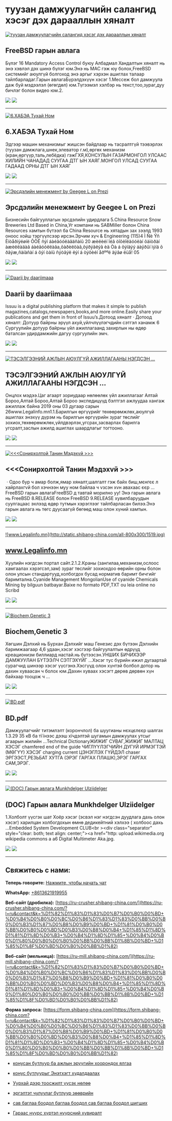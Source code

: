 # туузан дамжуулагчийн салангид хэсэг дэх дарааллын хяналт

<a href="https://swt.shibang-china.com/?l=ru&img&k=%D1%82%D1%83%D1%83%D0%B7%D0%B0%D0%BD+%D0%B4%D0%B0%D0%BC%D0%B6%D1%83%D1%83%D0%BB%D0%B0%D0%B3%D1%87%D0%B8%D0%B9%D0%BD+%D1%81%D0%B0%D0%BB%D0%B0%D0%BD%D0%B3%D0%B8%D0%B4+%D1%85%D1%8D%D1%81%D1%8D%D0%B3+%D0%B4%D1%8D%D1%85+%D0%B4%D0%B0%D1%80%D0%B0%D0%B0%D0%BB%D0%BB%D1%8B%D0%BD+%D1%85%D1%8F%D0%BD%D0%B0%D0%BB%D1%82" target="_blank">![туузан дамжуулагчийн салангид хэсэг дэх дарааллын хяналт](http://static.shibang-china.com/all-800x300/309.jpg)</a>

## FreeBSD гарын авлага
Бүлэг 16 Mandatory Access Control буюу Албадмал Хандалтын хяналт нь энэ хэвлэл дэх шинэ бүлэг юм.Энэ нь MAC гэж юу болох,FreeBSD системийг аюулгүй болгоход энэ аргыг хэрхэн ашиглах талаар тайлбарладаг.Гарын авлагаБүрэлдэхүүн хэсэг 1.Мессеж бол дамжуула даж буй мэдээлэл (өгөгдөл) юм.Түгээмэл хэлбэр нь текст,тоо,зураг,дуу бичлэг болон видео юм.2.


<a href="https://whatsapp.shibangsoft.com/WhatsApp.php" target="_blank" title="WhatsApp">![](http://static.shibang-china.com/icon/whatsapp.png)</a> <a href="https://swt.shibang-china.com/?l=ru&icon&k=%D1%82%D1%83%D1%83%D0%B7%D0%B0%D0%BD+%D0%B4%D0%B0%D0%BC%D0%B6%D1%83%D1%83%D0%BB%D0%B0%D0%B3%D1%87%D0%B8%D0%B9%D0%BD+%D1%81%D0%B0%D0%BB%D0%B0%D0%BD%D0%B3%D0%B8%D0%B4+%D1%85%D1%8D%D1%81%D1%8D%D0%B3+%D0%B4%D1%8D%D1%85+%D0%B4%D0%B0%D1%80%D0%B0%D0%B0%D0%BB%D0%BB%D1%8B%D0%BD+%D1%85%D1%8F%D0%BD%D0%B0%D0%BB%D1%82" target="_blank">![](http://static.shibang-china.com/icon/chat-ru.png)</a>

---

<a href="https://swt.shibang-china.com/?l=ru&img&k=%D1%82%D1%83%D1%83%D0%B7%D0%B0%D0%BD+%D0%B4%D0%B0%D0%BC%D0%B6%D1%83%D1%83%D0%BB%D0%B0%D0%B3%D1%87%D0%B8%D0%B9%D0%BD+%D1%81%D0%B0%D0%BB%D0%B0%D0%BD%D0%B3%D0%B8%D0%B4+%D1%85%D1%8D%D1%81%D1%8D%D0%B3+%D0%B4%D1%8D%D1%85+%D0%B4%D0%B0%D1%80%D0%B0%D0%B0%D0%BB%D0%BB%D1%8B%D0%BD+%D1%85%D1%8F%D0%BD%D0%B0%D0%BB%D1%82" target="_blank">![6.ХАБЭА Тухай Ном](http://static.shibang-china.com/all-800x300/72.jpg)</a>

## 6.ХАБЭА Тухай Ном
Эдгээр машин механизмыг жишсэн байдлаар нь тасралтгүй тээвэрлэх (туузан дамжлага,шнек,элеватор г.м),өргөх механизм (кран,өргүүр,таль,лебёдка) гэжГХЯ,КОНСУЛЫН ГАЗАРМОНГОЛ УЛСААС ХИЛИЙН ЧАНАДАД СУУГАА ДТГ ЫН ХАЯГ.МОНГОЛ УЛСАД СУУГАА ГАДААД ОРНЫ ДТГ ЫН ХАЯГ


<a href="https://whatsapp.shibangsoft.com/WhatsApp.php" target="_blank" title="WhatsApp">![](http://static.shibang-china.com/icon/whatsapp.png)</a> <a href="https://swt.shibang-china.com/?l=ru&icon&k=%D1%82%D1%83%D1%83%D0%B7%D0%B0%D0%BD+%D0%B4%D0%B0%D0%BC%D0%B6%D1%83%D1%83%D0%BB%D0%B0%D0%B3%D1%87%D0%B8%D0%B9%D0%BD+%D1%81%D0%B0%D0%BB%D0%B0%D0%BD%D0%B3%D0%B8%D0%B4+%D1%85%D1%8D%D1%81%D1%8D%D0%B3+%D0%B4%D1%8D%D1%85+%D0%B4%D0%B0%D1%80%D0%B0%D0%B0%D0%BB%D0%BB%D1%8B%D0%BD+%D1%85%D1%8F%D0%BD%D0%B0%D0%BB%D1%82" target="_blank">![](http://static.shibang-china.com/icon/chat-ru.png)</a>

---

<a href="https://swt.shibang-china.com/?l=ru&img&k=%D1%82%D1%83%D1%83%D0%B7%D0%B0%D0%BD+%D0%B4%D0%B0%D0%BC%D0%B6%D1%83%D1%83%D0%BB%D0%B0%D0%B3%D1%87%D0%B8%D0%B9%D0%BD+%D1%81%D0%B0%D0%BB%D0%B0%D0%BD%D0%B3%D0%B8%D0%B4+%D1%85%D1%8D%D1%81%D1%8D%D0%B3+%D0%B4%D1%8D%D1%85+%D0%B4%D0%B0%D1%80%D0%B0%D0%B0%D0%BB%D0%BB%D1%8B%D0%BD+%D1%85%D1%8F%D0%BD%D0%B0%D0%BB%D1%82" target="_blank">![Эрсдэлийн менежмент by Geegee L on Prezi](http://static.shibang-china.com/all-800x300/1279.jpg)</a>

## Эрсдэлийн менежмент by Geegee L on Prezi
Бизнесийн байгууллагын эрсдэлийн удирдлага 5.China Resource Snow Breweries Ltd Based in China,Уг компани нь SABMiller болон China Resources хамтын бүтээл ба China Resource нь хятадын зах зээлд 1993 оноос хойш тэргүүлсээр ирсэн.Эрчим хүч &amp; Engineering (115)4 &#204; &#209;&#232; &#221;&#241; &#200;&#237;&#242;&#229;&#240;&#237;&#253;&#233;&#248;&#237;&#235; &#213;&#213;&#202; &#241;&#253;&#237; &#225;&#224;&#233;&#227;&#243;&#243;&#235;&#224;&#227;&#228;&#241;&#224;&#237;&#251; 20 &#230;&#232;&#235;&#232;&#233;&#237; &#238;&#233;&#227; &#242;&#238;&#245;&#232;&#238;&#235;&#228;&#243;&#243;&#235;&#224;&#237; &#245;&#224;&#236;&#242;&#240;&#224;&#237; &#224;&#230;&#232;&#235;&#235;&#224;&#228;&#224;&#227; &#225;&#224;&#233;&#227;&#243;&#243;&#235;&#235;&#224;&#227;а,&#245;&#224;&#240;&#232;&#235;&#246;&#224;&#227;,&#245;&#253;&#240;&#253;&#227;&#235;&#253;&#227; &#232;&#228; &#210;&#224; &#225; &#245;&#253;&#237;&#228;&#253;&#253; &#225;&#224;&#255;&#240;&#251;&#237; &#236;&#253;&#237;&#228; &#245; &#240;&#227;&#253;&#230;,&#241;&#224;&#237;&#224;&#241;&#224;&#237; &#225; &#245;&#253;&#237; &#242;&#224;&#237;&#252; &#241;&#253;&#242;&#227;&#253;&#235; &#235;&#253;&#237; &#225; &#242;&#253;&#245;&#232;&#233;&#237; &#229;&#240;&#186;&#186;&#235; &#228;&#253;&#226;&#248; &#235;&#252;&#229;! 05


<a href="https://whatsapp.shibangsoft.com/WhatsApp.php" target="_blank" title="WhatsApp">![](http://static.shibang-china.com/icon/whatsapp.png)</a> <a href="https://swt.shibang-china.com/?l=ru&icon&k=%D1%82%D1%83%D1%83%D0%B7%D0%B0%D0%BD+%D0%B4%D0%B0%D0%BC%D0%B6%D1%83%D1%83%D0%BB%D0%B0%D0%B3%D1%87%D0%B8%D0%B9%D0%BD+%D1%81%D0%B0%D0%BB%D0%B0%D0%BD%D0%B3%D0%B8%D0%B4+%D1%85%D1%8D%D1%81%D1%8D%D0%B3+%D0%B4%D1%8D%D1%85+%D0%B4%D0%B0%D1%80%D0%B0%D0%B0%D0%BB%D0%BB%D1%8B%D0%BD+%D1%85%D1%8F%D0%BD%D0%B0%D0%BB%D1%82" target="_blank">![](http://static.shibang-china.com/icon/chat-ru.png)</a>

---

<a href="https://swt.shibang-china.com/?l=ru&img&k=%D1%82%D1%83%D1%83%D0%B7%D0%B0%D0%BD+%D0%B4%D0%B0%D0%BC%D0%B6%D1%83%D1%83%D0%BB%D0%B0%D0%B3%D1%87%D0%B8%D0%B9%D0%BD+%D1%81%D0%B0%D0%BB%D0%B0%D0%BD%D0%B3%D0%B8%D0%B4+%D1%85%D1%8D%D1%81%D1%8D%D0%B3+%D0%B4%D1%8D%D1%85+%D0%B4%D0%B0%D1%80%D0%B0%D0%B0%D0%BB%D0%BB%D1%8B%D0%BD+%D1%85%D1%8F%D0%BD%D0%B0%D0%BB%D1%82" target="_blank">![Daarii by daariimaaa](http://static.shibang-china.com/all-800x300/1328.jpg)</a>

## Daarii by daariimaaa
Issuu is a digital publishing platform that makes it simple to publish magazines,catalogs,newspapers,books,and more online.Easily share your publications and get them in front of Issuu’s.Дотоод хяналт&nbsp;&#0183;&#32;Дотоод хяналт: Дотуур байрны эрүүл ахуй,үйлчлүүлэгчдийн сэтгэл ханамж 6 Сургуулийн дотуур байрны үйл ажиллагаанд захирлын ны өдөр баталсан удирдамжийн дагуу сургуулийн эмч.


<a href="https://whatsapp.shibangsoft.com/WhatsApp.php" target="_blank" title="WhatsApp">![](http://static.shibang-china.com/icon/whatsapp.png)</a> <a href="https://swt.shibang-china.com/?l=ru&icon&k=%D1%82%D1%83%D1%83%D0%B7%D0%B0%D0%BD+%D0%B4%D0%B0%D0%BC%D0%B6%D1%83%D1%83%D0%BB%D0%B0%D0%B3%D1%87%D0%B8%D0%B9%D0%BD+%D1%81%D0%B0%D0%BB%D0%B0%D0%BD%D0%B3%D0%B8%D0%B4+%D1%85%D1%8D%D1%81%D1%8D%D0%B3+%D0%B4%D1%8D%D1%85+%D0%B4%D0%B0%D1%80%D0%B0%D0%B0%D0%BB%D0%BB%D1%8B%D0%BD+%D1%85%D1%8F%D0%BD%D0%B0%D0%BB%D1%82" target="_blank">![](http://static.shibang-china.com/icon/chat-ru.png)</a>

---

<a href="https://swt.shibang-china.com/?l=ru&img&k=%D1%82%D1%83%D1%83%D0%B7%D0%B0%D0%BD+%D0%B4%D0%B0%D0%BC%D0%B6%D1%83%D1%83%D0%BB%D0%B0%D0%B3%D1%87%D0%B8%D0%B9%D0%BD+%D1%81%D0%B0%D0%BB%D0%B0%D0%BD%D0%B3%D0%B8%D0%B4+%D1%85%D1%8D%D1%81%D1%8D%D0%B3+%D0%B4%D1%8D%D1%85+%D0%B4%D0%B0%D1%80%D0%B0%D0%B0%D0%BB%D0%BB%D1%8B%D0%BD+%D1%85%D1%8F%D0%BD%D0%B0%D0%BB%D1%82" target="_blank">![ТЭСЭЛГЭЭНИЙ АЖЛЫН АЮУЛГҮЙ АЖИЛЛАГААНЫ НЭГДСЭН …](http://static.shibang-china.com/all-800x300/1123.jpg)</a>

## ТЭСЭЛГЭЭНИЙ АЖЛЫН АЮУЛГҮЙ АЖИЛЛАГААНЫ НЭГДСЭН …
Онцлох мэдээ.Цаг агаарт зориудаар нөлөөлөх үйл ажиллагааг Алтай Бороо,Алтай Бороо,Алтай Бороо экспедицүүд бэлтгэл ажлуудаа хангаж ажиллаж байна 2019 оны 03 дугаар сарын 26www.Legalinfo.mn1.1.Барилгын өргүүрийг төхөөрөмжлөх,аюулгүй ашиглах энэхүү дүрэм нь барилгын өргүүрийн зураг төслийг зохиох,төхөөрөмжлөх,үйлдвэрлэх,угсрах,засварлах барилга угсралт,заслын ажилд ашиглах шаардлагыг тогтооно.


<a href="https://whatsapp.shibangsoft.com/WhatsApp.php" target="_blank" title="WhatsApp">![](http://static.shibang-china.com/icon/whatsapp.png)</a> <a href="https://swt.shibang-china.com/?l=ru&icon&k=%D1%82%D1%83%D1%83%D0%B7%D0%B0%D0%BD+%D0%B4%D0%B0%D0%BC%D0%B6%D1%83%D1%83%D0%BB%D0%B0%D0%B3%D1%87%D0%B8%D0%B9%D0%BD+%D1%81%D0%B0%D0%BB%D0%B0%D0%BD%D0%B3%D0%B8%D0%B4+%D1%85%D1%8D%D1%81%D1%8D%D0%B3+%D0%B4%D1%8D%D1%85+%D0%B4%D0%B0%D1%80%D0%B0%D0%B0%D0%BB%D0%BB%D1%8B%D0%BD+%D1%85%D1%8F%D0%BD%D0%B0%D0%BB%D1%82" target="_blank">![](http://static.shibang-china.com/icon/chat-ru.png)</a>

---

<a href="https://swt.shibang-china.com/?l=ru&img&k=%D1%82%D1%83%D1%83%D0%B7%D0%B0%D0%BD+%D0%B4%D0%B0%D0%BC%D0%B6%D1%83%D1%83%D0%BB%D0%B0%D0%B3%D1%87%D0%B8%D0%B9%D0%BD+%D1%81%D0%B0%D0%BB%D0%B0%D0%BD%D0%B3%D0%B8%D0%B4+%D1%85%D1%8D%D1%81%D1%8D%D0%B3+%D0%B4%D1%8D%D1%85+%D0%B4%D0%B0%D1%80%D0%B0%D0%B0%D0%BB%D0%BB%D1%8B%D0%BD+%D1%85%D1%8F%D0%BD%D0%B0%D0%BB%D1%82" target="_blank">![&lt;&lt;&lt;Сонирхолтой Танин Мэдэхvй &gt;&gt;&gt;](http://static.shibang-china.com/all-800x300/636.jpg)</a>

## &lt;&lt;&lt;Сонирхолтой Танин Мэдэхvй &gt;&gt;&gt;
&nbsp;&#0183;&#32;Одоо бур ч амар болж,ямар хяналт,шалгалт гэж байх биш,мєнгєє л хайрлахгvй бол хэчнээн муу ном байлаа ч vзсэн хvн авахаас єєр …FreeBSD гарын авлагаFreeBSD д тавтай морилно уу! Энэ гарын авлага нь FreeBSD 8.RELEASE болон FreeBSD 9.RELEASE хувилбаруудын суулгацаас эхлээд өдөр тутмын хэрэглээг тайлбарласан билээ.Энэ гарын авлага нь төгс дуусаагүй бөгөөд маш олон хүний хамтын.


<a href="https://whatsapp.shibangsoft.com/WhatsApp.php" target="_blank" title="WhatsApp">![](http://static.shibang-china.com/icon/whatsapp.png)</a> <a href="https://swt.shibang-china.com/?l=ru&icon&k=%D1%82%D1%83%D1%83%D0%B7%D0%B0%D0%BD+%D0%B4%D0%B0%D0%BC%D0%B6%D1%83%D1%83%D0%BB%D0%B0%D0%B3%D1%87%D0%B8%D0%B9%D0%BD+%D1%81%D0%B0%D0%BB%D0%B0%D0%BD%D0%B3%D0%B8%D0%B4+%D1%85%D1%8D%D1%81%D1%8D%D0%B3+%D0%B4%D1%8D%D1%85+%D0%B4%D0%B0%D1%80%D0%B0%D0%B0%D0%BB%D0%BB%D1%8B%D0%BD+%D1%85%D1%8F%D0%BD%D0%B0%D0%BB%D1%82" target="_blank">![](http://static.shibang-china.com/icon/chat-ru.png)</a>

---

<a href="https://swt.shibang-china.com/?l=ru&img&k=%D1%82%D1%83%D1%83%D0%B7%D0%B0%D0%BD+%D0%B4%D0%B0%D0%BC%D0%B6%D1%83%D1%83%D0%BB%D0%B0%D0%B3%D1%87%D0%B8%D0%B9%D0%BD+%D1%81%D0%B0%D0%BB%D0%B0%D0%BD%D0%B3%D0%B8%D0%B4+%D1%85%D1%8D%D1%81%D1%8D%D0%B3+%D0%B4%D1%8D%D1%85+%D0%B4%D0%B0%D1%80%D0%B0%D0%B0%D0%BB%D0%BB%D1%8B%D0%BD+%D1%85%D1%8F%D0%BD%D0%B0%D0%BB%D1%82" target="_blank">![www.Legalinfo.mn](http://static.shibang-china.com/all-800x300/1519.jpg)</a>

## www.Legalinfo.mn
Хуулийн нэгдсэн портал сайт.2.1.2.Краны (зангилаа,механизм,ослоос хамгаалах хэрэгсэл,зам) зураг төслийг зохиохдоо өөрийн орны болон олон улсын стандартууд,холбогдох бусад норматив баримт бичгийг баримтална.Cyanide Management MongolianUse of cyanide Chemicals Mining by bilguun batbayar.Baixe no formato PDF,TXT ou leia online no Scribd


<a href="https://whatsapp.shibangsoft.com/WhatsApp.php" target="_blank" title="WhatsApp">![](http://static.shibang-china.com/icon/whatsapp.png)</a> <a href="https://swt.shibang-china.com/?l=ru&icon&k=%D1%82%D1%83%D1%83%D0%B7%D0%B0%D0%BD+%D0%B4%D0%B0%D0%BC%D0%B6%D1%83%D1%83%D0%BB%D0%B0%D0%B3%D1%87%D0%B8%D0%B9%D0%BD+%D1%81%D0%B0%D0%BB%D0%B0%D0%BD%D0%B3%D0%B8%D0%B4+%D1%85%D1%8D%D1%81%D1%8D%D0%B3+%D0%B4%D1%8D%D1%85+%D0%B4%D0%B0%D1%80%D0%B0%D0%B0%D0%BB%D0%BB%D1%8B%D0%BD+%D1%85%D1%8F%D0%BD%D0%B0%D0%BB%D1%82" target="_blank">![](http://static.shibang-china.com/icon/chat-ru.png)</a>

---

<a href="https://swt.shibang-china.com/?l=ru&img&k=%D1%82%D1%83%D1%83%D0%B7%D0%B0%D0%BD+%D0%B4%D0%B0%D0%BC%D0%B6%D1%83%D1%83%D0%BB%D0%B0%D0%B3%D1%87%D0%B8%D0%B9%D0%BD+%D1%81%D0%B0%D0%BB%D0%B0%D0%BD%D0%B3%D0%B8%D0%B4+%D1%85%D1%8D%D1%81%D1%8D%D0%B3+%D0%B4%D1%8D%D1%85+%D0%B4%D0%B0%D1%80%D0%B0%D0%B0%D0%BB%D0%BB%D1%8B%D0%BD+%D1%85%D1%8F%D0%BD%D0%B0%D0%BB%D1%82" target="_blank">![Biochem,Genetic 3](http://static.shibang-china.com/all-800x300/545.jpg)</a>

## Biochem,Genetic 3
Хөгшин Дэлхий нь Бурхан Дэлхийг маш Генезис дэх бүтээн Дэлхийн баримжаагаар 4,6 удаан,хэсэг хэсгээр байгуулалтын өдрүүд креационизм биллиард настай.нь бүтээсэн.УНШИХ БИЧИХЭЭР ДАМЖУУЛАН БҮТЭЭЛЧ СЭТГЭХҮЙГ …Хэсэг тус бүрийн ижил дугаартай сурагчид шинээр хэсэг үүсгэнэ.Хэсгүүд олон хүнтэй болбол дотор нь дахин хуваасан ч болох юм.Дахин хуваах хэсэгт дөрөв дөрвөн хүн байхаар тооцож ч …


<a href="https://whatsapp.shibangsoft.com/WhatsApp.php" target="_blank" title="WhatsApp">![](http://static.shibang-china.com/icon/whatsapp.png)</a> <a href="https://swt.shibang-china.com/?l=ru&icon&k=%D1%82%D1%83%D1%83%D0%B7%D0%B0%D0%BD+%D0%B4%D0%B0%D0%BC%D0%B6%D1%83%D1%83%D0%BB%D0%B0%D0%B3%D1%87%D0%B8%D0%B9%D0%BD+%D1%81%D0%B0%D0%BB%D0%B0%D0%BD%D0%B3%D0%B8%D0%B4+%D1%85%D1%8D%D1%81%D1%8D%D0%B3+%D0%B4%D1%8D%D1%85+%D0%B4%D0%B0%D1%80%D0%B0%D0%B0%D0%BB%D0%BB%D1%8B%D0%BD+%D1%85%D1%8F%D0%BD%D0%B0%D0%BB%D1%82" target="_blank">![](http://static.shibang-china.com/icon/chat-ru.png)</a>

---

<a href="https://swt.shibang-china.com/?l=ru&img&k=%D1%82%D1%83%D1%83%D0%B7%D0%B0%D0%BD+%D0%B4%D0%B0%D0%BC%D0%B6%D1%83%D1%83%D0%BB%D0%B0%D0%B3%D1%87%D0%B8%D0%B9%D0%BD+%D1%81%D0%B0%D0%BB%D0%B0%D0%BD%D0%B3%D0%B8%D0%B4+%D1%85%D1%8D%D1%81%D1%8D%D0%B3+%D0%B4%D1%8D%D1%85+%D0%B4%D0%B0%D1%80%D0%B0%D0%B0%D0%BB%D0%BB%D1%8B%D0%BD+%D1%85%D1%8F%D0%BD%D0%B0%D0%BB%D1%82" target="_blank">![BD.pdf](http://static.shibang-china.com/all-800x300/292.jpg)</a>

## BD.pdf
Дамжуулагчийг титэмлэлт (корончлол) ба шуугианы нєхцєлєєр шалгах 1.3.29 35 кВ ба тїїнээс дээш хїчдэлтэй шугамын дамжуулах утсыг агаарын жилийн …Technical DictionaryЖИЖИГ СУВАГ,ЖИЖИГ МАЛТАЦ ХЭСЭГ chamfered end of the guide ЧИГЛҮҮЛЭГЧИЙН ДУГУЙ ИРМЭГТЭЙ (МӨГҮҮ) ХЭСЭГ charging current ЦЭНЭГЛЭХ ГҮЙДЭЛ chaser ЭРГЭЭСТ,РЕЗЬБАТ ХУТГА (ЭРЭГ ГАРГАХ ПЛАШК),ЭРЭГ ГАРГАХ САМ,ЭРЭГ.


<a href="https://whatsapp.shibangsoft.com/WhatsApp.php" target="_blank" title="WhatsApp">![](http://static.shibang-china.com/icon/whatsapp.png)</a> <a href="https://swt.shibang-china.com/?l=ru&icon&k=%D1%82%D1%83%D1%83%D0%B7%D0%B0%D0%BD+%D0%B4%D0%B0%D0%BC%D0%B6%D1%83%D1%83%D0%BB%D0%B0%D0%B3%D1%87%D0%B8%D0%B9%D0%BD+%D1%81%D0%B0%D0%BB%D0%B0%D0%BD%D0%B3%D0%B8%D0%B4+%D1%85%D1%8D%D1%81%D1%8D%D0%B3+%D0%B4%D1%8D%D1%85+%D0%B4%D0%B0%D1%80%D0%B0%D0%B0%D0%BB%D0%BB%D1%8B%D0%BD+%D1%85%D1%8F%D0%BD%D0%B0%D0%BB%D1%82" target="_blank">![](http://static.shibang-china.com/icon/chat-ru.png)</a>

---

<a href="https://swt.shibang-china.com/?l=ru&img&k=%D1%82%D1%83%D1%83%D0%B7%D0%B0%D0%BD+%D0%B4%D0%B0%D0%BC%D0%B6%D1%83%D1%83%D0%BB%D0%B0%D0%B3%D1%87%D0%B8%D0%B9%D0%BD+%D1%81%D0%B0%D0%BB%D0%B0%D0%BD%D0%B3%D0%B8%D0%B4+%D1%85%D1%8D%D1%81%D1%8D%D0%B3+%D0%B4%D1%8D%D1%85+%D0%B4%D0%B0%D1%80%D0%B0%D0%B0%D0%BB%D0%BB%D1%8B%D0%BD+%D1%85%D1%8F%D0%BD%D0%B0%D0%BB%D1%82" target="_blank">![(DOC) Гарын авлага Munkhdelger Ulziidelger](http://static.shibang-china.com/all-800x300/110.jpg)</a>

## (DOC) Гарын авлага Munkhdelger Ulziidelger
1.Холболт үүсгэх шат Хоёр хэсэг (эсвэл нэг нэгдсэн дуудлага дахь олон хэсэг) харилцан холбогдохын өмнө дедикейтний хэлхээ ( холбоос дахь …Embedded System Development CLUB&lt;br &gt;&lt;div class=&quot;separator&quot; style=&quot;clear: both; text align: center;&quot;&gt;&lt;a href=&quot;http: upload.wikimedia.org wikipedia commons a a6 Digital Multimeter Aka.jpg.


<a href="https://whatsapp.shibangsoft.com/WhatsApp.php" target="_blank" title="WhatsApp">![](http://static.shibang-china.com/icon/whatsapp.png)</a> <a href="https://swt.shibang-china.com/?l=ru&icon&k=%D1%82%D1%83%D1%83%D0%B7%D0%B0%D0%BD+%D0%B4%D0%B0%D0%BC%D0%B6%D1%83%D1%83%D0%BB%D0%B0%D0%B3%D1%87%D0%B8%D0%B9%D0%BD+%D1%81%D0%B0%D0%BB%D0%B0%D0%BD%D0%B3%D0%B8%D0%B4+%D1%85%D1%8D%D1%81%D1%8D%D0%B3+%D0%B4%D1%8D%D1%85+%D0%B4%D0%B0%D1%80%D0%B0%D0%B0%D0%BB%D0%BB%D1%8B%D0%BD+%D1%85%D1%8F%D0%BD%D0%B0%D0%BB%D1%82" target="_blank">![](http://static.shibang-china.com/icon/chat-ru.png)</a>

---
## Свяжитесь с нами:

**Теперь говорите:** [Нажмите, чтобы начать чат](https://swt.shibang-china.com?l=ru&contact&k=%D1%82%D1%83%D1%83%D0%B7%D0%B0%D0%BD+%D0%B4%D0%B0%D0%BC%D0%B6%D1%83%D1%83%D0%BB%D0%B0%D0%B3%D1%87%D0%B8%D0%B9%D0%BD+%D1%81%D0%B0%D0%BB%D0%B0%D0%BD%D0%B3%D0%B8%D0%B4+%D1%85%D1%8D%D1%81%D1%8D%D0%B3+%D0%B4%D1%8D%D1%85+%D0%B4%D0%B0%D1%80%D0%B0%D0%B0%D0%BB%D0%BB%D1%8B%D0%BD+%D1%85%D1%8F%D0%BD%D0%B0%D0%BB%D1%82)

**WhatsApp:**  [+8613621919955](https://whatsapp.shibangsoft.com/WhatsApp.php)

**Веб-сайт (дробилка):** [https://ru-crusher.shibang-china.com/](https://ru-crusher.shibang-china.com/?l=ru&contact&k=%D1%82%D1%83%D1%83%D0%B7%D0%B0%D0%BD+%D0%B4%D0%B0%D0%BC%D0%B6%D1%83%D1%83%D0%BB%D0%B0%D0%B3%D1%87%D0%B8%D0%B9%D0%BD+%D1%81%D0%B0%D0%BB%D0%B0%D0%BD%D0%B3%D0%B8%D0%B4+%D1%85%D1%8D%D1%81%D1%8D%D0%B3+%D0%B4%D1%8D%D1%85+%D0%B4%D0%B0%D1%80%D0%B0%D0%B0%D0%BB%D0%BB%D1%8B%D0%BD+%D1%85%D1%8F%D0%BD%D0%B0%D0%BB%D1%82)

**Веб-сайт (мельница):** [https://ru-mill.shibang-china.com/](https://ru-mill.shibang-china.com/?l=ru&contact&k=%D1%82%D1%83%D1%83%D0%B7%D0%B0%D0%BD+%D0%B4%D0%B0%D0%BC%D0%B6%D1%83%D1%83%D0%BB%D0%B0%D0%B3%D1%87%D0%B8%D0%B9%D0%BD+%D1%81%D0%B0%D0%BB%D0%B0%D0%BD%D0%B3%D0%B8%D0%B4+%D1%85%D1%8D%D1%81%D1%8D%D0%B3+%D0%B4%D1%8D%D1%85+%D0%B4%D0%B0%D1%80%D0%B0%D0%B0%D0%BB%D0%BB%D1%8B%D0%BD+%D1%85%D1%8F%D0%BD%D0%B0%D0%BB%D1%82)

**Форма запроса:** [https://form.shibang-china.com](https://form.shibang-china.com?l=ru&contact&k=%D1%82%D1%83%D1%83%D0%B7%D0%B0%D0%BD+%D0%B4%D0%B0%D0%BC%D0%B6%D1%83%D1%83%D0%BB%D0%B0%D0%B3%D1%87%D0%B8%D0%B9%D0%BD+%D1%81%D0%B0%D0%BB%D0%B0%D0%BD%D0%B3%D0%B8%D0%B4+%D1%85%D1%8D%D1%81%D1%8D%D0%B3+%D0%B4%D1%8D%D1%85+%D0%B4%D0%B0%D1%80%D0%B0%D0%B0%D0%BB%D0%BB%D1%8B%D0%BD+%D1%85%D1%8F%D0%BD%D0%B0%D0%BB%D1%82)

* [конусан бутлуур ба ажлын эрүүгийн хоорондох ялгаа](../128/%D0%BA%D0%BE%D0%BD%D1%83%D1%81%D0%B0%D0%BD%20%D0%B1%D1%83%D1%82%D0%BB%D1%83%D1%83%D1%80%20%D0%B1%D0%B0%20%D0%B0%D0%B6%D0%BB%D1%8B%D0%BD%20%D1%8D%D1%80%D2%AF%D2%AF%D0%B3%D0%B8%D0%B9%D0%BD%20%D1%85%D0%BE%D0%BE%D1%80%D0%BE%D0%BD%D0%B4%D0%BE%D1%85%20%D1%8F%D0%BB%D0%B3%D0%B0%D0%B0.md)

* [конус бутлуурыг Энэтхэгт худалдаалах](../129/%D0%BA%D0%BE%D0%BD%D1%83%D1%81%20%D0%B1%D1%83%D1%82%D0%BB%D1%83%D1%83%D1%80%D1%8B%D0%B3%20%D0%AD%D0%BD%D1%8D%D1%82%D1%85%D1%8D%D0%B3%D1%82%20%D1%85%D1%83%D0%B4%D0%B0%D0%BB%D0%B4%D0%B0%D0%B0%D0%BB%D0%B0%D1%85.md)

* [Уурхай дээр тоосжилт үүсэх нөлөө](../130/%D0%A3%D1%83%D1%80%D1%85%D0%B0%D0%B9%20%D0%B4%D1%8D%D1%8D%D1%80%20%D1%82%D0%BE%D0%BE%D1%81%D0%B6%D0%B8%D0%BB%D1%82%20%D2%AF%D2%AF%D1%81%D1%8D%D1%85%20%D0%BD%D3%A9%D0%BB%D3%A9%D3%A9.md)

* [эргэлтэт чулуулаг бутлуур зөөврийн](../127/%D1%8D%D1%80%D0%B3%D1%8D%D0%BB%D1%82%D1%8D%D1%82%20%D1%87%D1%83%D0%BB%D1%83%D1%83%D0%BB%D0%B0%D0%B3%20%D0%B1%D1%83%D1%82%D0%BB%D1%83%D1%83%D1%80%20%D0%B7%D3%A9%D3%A9%D0%B2%D1%80%D0%B8%D0%B9%D0%BD.md)

* [сав баглаа боодол баглаа боодол сав баглаа боодол шигших](../128/%D1%81%D0%B0%D0%B2%20%D0%B1%D0%B0%D0%B3%D0%BB%D0%B0%D0%B0%20%D0%B1%D0%BE%D0%BE%D0%B4%D0%BE%D0%BB%20%D0%B1%D0%B0%D0%B3%D0%BB%D0%B0%D0%B0%20%D0%B1%D0%BE%D0%BE%D0%B4%D0%BE%D0%BB%20%D1%81%D0%B0%D0%B2%20%D0%B1%D0%B0%D0%B3%D0%BB%D0%B0%D0%B0%20%D0%B1%D0%BE%D0%BE%D0%B4%D0%BE%D0%BB%20%D1%88%D0%B8%D0%B3%D1%88%D0%B8%D1%85.md)

* [Гараас нүүрс хүртэл нүүрсний хувиралт](../129/%D0%93%D0%B0%D1%80%D0%B0%D0%B0%D1%81%20%D0%BD%D2%AF%D2%AF%D1%80%D1%81%20%D1%85%D2%AF%D1%80%D1%82%D1%8D%D0%BB%20%D0%BD%D2%AF%D2%AF%D1%80%D1%81%D0%BD%D0%B8%D0%B9%20%D1%85%D1%83%D0%B2%D0%B8%D1%80%D0%B0%D0%BB%D1%82.md)